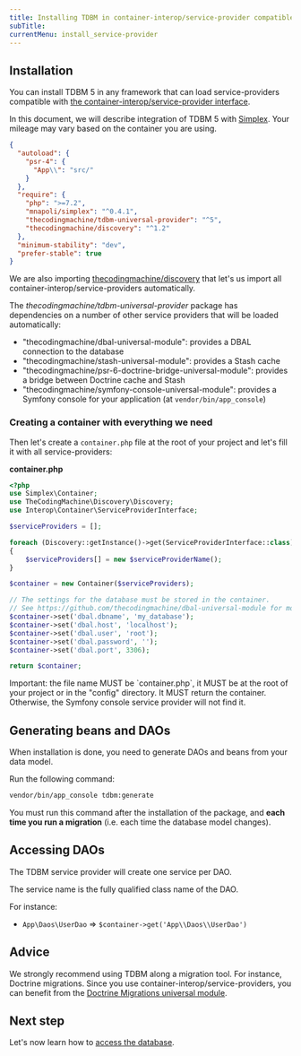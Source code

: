 ```yaml
---
title: Installing TDBM in container-interop/service-provider compatible container
subTitle: 
currentMenu: install_service-provider
---
```


## Installation

You can install TDBM 5 in any framework that can load service-providers compatible with [the container-interop/service-provider interface](https://github.com/container-interop/service-provider/).

In this document, we will describe integration of TDBM 5 with [Simplex](https://github.com/mnapoli/simplex). Your mileage may vary based on the container you are using.

```json
{
  "autoload": {
    "psr-4": {
      "App\\": "src/"
    }
  },
  "require": {
    "php": ">=7.2",
    "mnapoli/simplex": "^0.4.1",
    "thecodingmachine/tdbm-universal-provider": "^5",
    "thecodingmachine/discovery": "^1.2"
  },
  "minimum-stability": "dev",
  "prefer-stable": true
}
```

<div class="alert alert-info">
We are also importing <a href="https://thecodingmachine.github.io/discovery/">thecodingmachine/discovery</a> that let's us import all container-interop/service-providers automatically.
</div>

The *thecodingmachine/tdbm-universal-provider* package has dependencies on a number of other service providers that will be loaded automatically:

- "thecodingmachine/dbal-universal-module": provides a DBAL connection to the database
- "thecodingmachine/stash-universal-module": provides a Stash cache
- "thecodingmachine/psr-6-doctrine-bridge-universal-module": provides a bridge between Doctrine cache and Stash
- "thecodingmachine/symfony-console-universal-module": provides a Symfony console for your application (at `vendor/bin/app_console`)

### Creating a container with everything we need



Then let's create a `container.php` file at the root of your project and let's fill it with all service-providers:

**container.php**
```php
<?php
use Simplex\Container;
use TheCodingMachine\Discovery\Discovery;
use Interop\Container\ServiceProviderInterface;

$serviceProviders = [];

foreach (Discovery::getInstance()->get(ServiceProviderInterface::class) as $serviceProviderName)
{
    $serviceProviders[] = new $serviceProviderName();
}

$container = new Container($serviceProviders);

// The settings for the database must be stored in the container.
// See https://github.com/thecodingmachine/dbal-universal-module for more information
$container->set('dbal.dbname', 'my_database');
$container->set('dbal.host', 'localhost');
$container->set('dbal.user', 'root');
$container->set('dbal.password', '');
$container->set('dbal.port', 3306);

return $container;
```

<div class="alert alert-info">
Important: the file name MUST be `container.php`, it MUST be at the root of your project or in the "config" directory.
It MUST return the container.
Otherwise, the Symfony console service provider will not find it.
</div>


## Generating beans and DAOs

When installation is done, you need to generate DAOs and beans from your data model.

Run the following command:

```bash
vendor/bin/app_console tdbm:generate
```

<div class="alert alert-danger">You must run this command after the installation of the package, and <strong>each time you run a migration</strong> (i.e. each time the database model changes).</div>

Accessing DAOs
--------------

The TDBM service provider will create one service per DAO.

The service name is the fully qualified class name of the DAO.

For instance:

- `App\Daos\UserDao` => `$container->get('App\\Daos\\UserDao')`

Advice
------

We strongly recommend using TDBM along a migration tool. For instance, Doctrine migrations.
Since you use container-interop/service-providers, you can benefit from the [Doctrine Migrations universal module](https://github.com/thecodingmachine/doctrine-migrations-universal-module).

Next step
---------

Let's now learn how to [access the database](quickstart.md).
